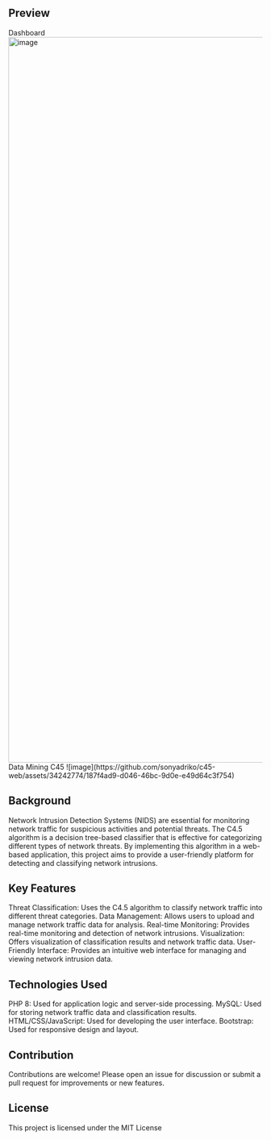 <h2>Preview</h2>
Dashboard
<img width="1440" alt="image" src="https://github.com/sonyadriko/c45-web/assets/34242774/e127c4ea-6633-4fa9-98e7-1de4e96975a2">
Data Mining C45
![image](https://github.com/sonyadriko/c45-web/assets/34242774/187f4ad9-d046-46bc-9d0e-e49d64c3f754)
<h2>Background</h2>
Network Intrusion Detection Systems (NIDS) are essential for monitoring network traffic for suspicious activities and potential threats. The C4.5 algorithm is a decision tree-based classifier that is effective for categorizing different types of network threats. By implementing this algorithm in a web-based application, this project aims to provide a user-friendly platform for detecting and classifying network intrusions.
<h2>Key Features</h2>
  Threat Classification: Uses the C4.5 algorithm to classify network traffic into different threat categories.
  Data Management: Allows users to upload and manage network traffic data for analysis.
  Real-time Monitoring: Provides real-time monitoring and detection of network intrusions.
  Visualization: Offers visualization of classification results and network traffic data.
  User-Friendly Interface: Provides an intuitive web interface for managing and viewing network intrusion data.
<h2>Technologies Used</h2>
  PHP 8: Used for application logic and server-side processing.
  MySQL: Used for storing network traffic data and classification results.
  HTML/CSS/JavaScript: Used for developing the user interface.
  Bootstrap: Used for responsive design and layout.
<h2>Contribution</h2>
Contributions are welcome! Please open an issue for discussion or submit a pull request for improvements or new features.
<h2>License</h2>
This project is licensed under the MIT License
